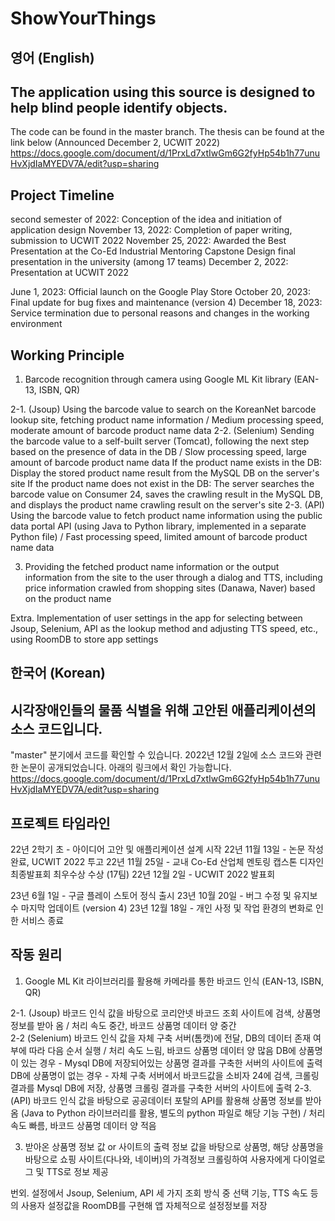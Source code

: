 # ShowYourThings
## 영어 (English) ##
## The application using this source is designed to help blind people identify objects. ##
The code can be found in the master branch.
The thesis can be found at the link below (Announced December 2, UCWIT 2022)
https://docs.google.com/document/d/1PrxLd7xtIwGm6G2fyHp54b1h77unuHvXjdIaMYEDV7A/edit?usp=sharing

## Project Timeline ##
second semester of 2022: Conception of the idea and initiation of application design
November 13, 2022: Completion of paper writing, submission to UCWIT 2022
November 25, 2022: Awarded the Best Presentation at the Co-Ed Industrial Mentoring Capstone Design final presentation in the university (among 17 teams)
December 2, 2022: Presentation at UCWIT 2022

June 1, 2023: Official launch on the Google Play Store
October 20, 2023: Final update for bug fixes and maintenance (version 4)
December 18, 2023: Service termination due to personal reasons and changes in the working environment

## Working Principle ##
1. Barcode recognition through camera using Google ML Kit library (EAN-13, ISBN, QR)
   
2-1. (Jsoup) Using the barcode value to search on the KoreanNet barcode lookup site, fetching product name information / Medium processing speed, moderate amount of barcode product name data
2-2. (Selenium) Sending the barcode value to a self-built server (Tomcat), following the next step based on the presence of data in the DB / Slow processing speed, large amount of barcode product name data
  If the product name exists in the DB: Display the stored product name result from the MySQL DB on the server's site
  If the product name does not exist in the DB: The server searches the barcode value on Consumer 24, saves the crawling result in the MySQL DB, and displays the product name crawling result on the server's site
2-3. (API) Using the barcode value to fetch product name information using the public data portal API (using Java to Python library, implemented in a separate Python file) / Fast processing speed, limited amount of barcode product name data

3. Providing the fetched product name information or the output information from the site to the user through a dialog and TTS, including price information crawled from shopping sites (Danawa, Naver) based on the product name

Extra. Implementation of user settings in the app for selecting between Jsoup, Selenium, API as the lookup method and adjusting TTS speed, etc., using RoomDB to store app settings

## 한국어 (Korean) ##
## 시각장애인들의 물품 식별을 위해 고안된 애플리케이션의 소스 코드입니다. ##
"master" 분기에서 코드를 확인할 수 있습니다.
2022년 12월 2일에 소스 코드와 관련한 논문이 공개되었습니다. 아래의 링크에서 확인 가능합니다.
https://docs.google.com/document/d/1PrxLd7xtIwGm6G2fyHp54b1h77unuHvXjdIaMYEDV7A/edit?usp=sharing

## 프로젝트 타임라인 ##
22년 2학기 초 - 아이디어 고안 및 애플리케이션 설계 시작 
22년 11월 13일 - 논문 작성 완료, UCWIT 2022 투고
22년 11월 25일 - 교내 Co-Ed 산업체 멘토링 캡스톤 디자인 최종발표회 최우수상 수상 (17팀)
22년 12월 2일 - UCWIT 2022 발표회

23년 6월 1일 - 구글 플레이 스토어 정식 출시
23년 10월 20일 - 버그 수정 및 유지보수 마지막 업데이트 (version 4)
23년 12월 18일 - 개인 사정 및 작업 환경의 변화로 인한 서비스 종료

## 작동 원리 ##
1. Google ML Kit 라이브러리를 활용해 카메라를 통한 바코드 인식 (EAN-13, ISBN, QR)

2-1. (Jsoup) 바코드 인식 값을 바탕으로 코리안넷 바코드 조회 사이트에 검색, 상품명 정보를 받아 옴 / 처리 속도 중간, 바코드 상품명 데이터 양 중간  
2-2 (Selenium) 바코드 인식 값을 자체 구축 서버(톰캣)에 전달, DB의 데이터 존재 여부에 따라 다음 순서 실행 / 처리 속도 느림, 바코드 상품명 데이터 양 많음
  DB에 상품명이 있는 경우 - Mysql DB에 저장되어있는 상품명 결과를 구축한 서버의 사이트에 출력
  DB에 상품명이 없는 경우 - 자체 구축 서버에서 바코드값을 소비자 24에 검색, 크롤링 결과를 Mysql DB에 저장, 상품명 크롤링 결과를 구축한 서버의 사이트에 출력
2-3. (API) 바코드 인식 값을 바탕으로 공공데이터 포탈의 API를 활용해 상품명 정보를 받아 옴 (Java to Python 라이브러리를 활용, 별도의 python 파일로 해당 기능 구현) / 처리 속도 빠름, 바코드 상품명 데이터 양 적음

3. 받아온 상품명 정보 값 or 사이트의 출력 정보 값을 바탕으로 상품명, 해당 상품명을 바탕으로 쇼핑 사이트(다나와, 네이버)의 가격정보 크롤링하여 사용자에게 다이얼로그 및 TTS로 정보 제공

번외. 설정에서 Jsoup, Selenium, API 세 가지 조회 방식 중 선택 기능, TTS 속도 등의 사용자 설정값을 RoomDB를 구현해 앱 자체적으로 설정정보를 저장

